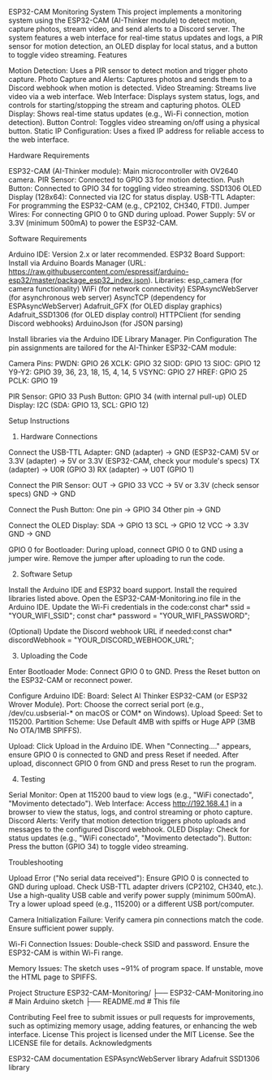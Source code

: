 ESP32-CAM Monitoring System
This project implements a monitoring system using the ESP32-CAM (AI-Thinker module) to detect motion, capture photos, stream video, and send alerts to a Discord server. The system features a web interface for real-time status updates and logs, a PIR sensor for motion detection, an OLED display for local status, and a button to toggle video streaming.
Features

Motion Detection: Uses a PIR sensor to detect motion and trigger photo capture.
Photo Capture and Alerts: Captures photos and sends them to a Discord webhook when motion is detected.
Video Streaming: Streams live video via a web interface.
Web Interface: Displays system status, logs, and controls for starting/stopping the stream and capturing photos.
OLED Display: Shows real-time status updates (e.g., Wi-Fi connection, motion detection).
Button Control: Toggles video streaming on/off using a physical button.
Static IP Configuration: Uses a fixed IP address for reliable access to the web interface.

Hardware Requirements

ESP32-CAM (AI-Thinker module): Main microcontroller with OV2640 camera.
PIR Sensor: Connected to GPIO 33 for motion detection.
Push Button: Connected to GPIO 34 for toggling video streaming.
SSD1306 OLED Display (128x64): Connected via I2C for status display.
USB-TTL Adapter: For programming the ESP32-CAM (e.g., CP2102, CH340, FTDI).
Jumper Wires: For connecting GPIO 0 to GND during upload.
Power Supply: 5V or 3.3V (minimum 500mA) to power the ESP32-CAM.

Software Requirements

Arduino IDE: Version 2.x or later recommended.
ESP32 Board Support: Install via Arduino Boards Manager (URL: https://raw.githubusercontent.com/espressif/arduino-esp32/master/package_esp32_index.json).
Libraries:
esp_camera (for camera functionality)
WiFi (for network connectivity)
ESPAsyncWebServer (for asynchronous web server)
AsyncTCP (dependency for ESPAsyncWebServer)
Adafruit_GFX (for OLED display graphics)
Adafruit_SSD1306 (for OLED display control)
HTTPClient (for sending Discord webhooks)
ArduinoJson (for JSON parsing)



Install libraries via the Arduino IDE Library Manager.
Pin Configuration
The pin assignments are tailored for the AI-Thinker ESP32-CAM module:

Camera Pins:
PWDN: GPIO 26
XCLK: GPIO 32
SIOD: GPIO 13
SIOC: GPIO 12
Y9-Y2: GPIO 39, 36, 23, 18, 15, 4, 14, 5
VSYNC: GPIO 27
HREF: GPIO 25
PCLK: GPIO 19


PIR Sensor: GPIO 33
Push Button: GPIO 34 (with internal pull-up)
OLED Display: I2C (SDA: GPIO 13, SCL: GPIO 12)

Setup Instructions
1. Hardware Connections

Connect the USB-TTL Adapter:
GND (adapter) → GND (ESP32-CAM)
5V or 3.3V (adapter) → 5V or 3.3V (ESP32-CAM, check your module's specs)
TX (adapter) → U0R (GPIO 3)
RX (adapter) → U0T (GPIO 1)


Connect the PIR Sensor:
OUT → GPIO 33
VCC → 5V or 3.3V (check sensor specs)
GND → GND


Connect the Push Button:
One pin → GPIO 34
Other pin → GND


Connect the OLED Display:
SDA → GPIO 13
SCL → GPIO 12
VCC → 3.3V
GND → GND


GPIO 0 for Bootloader:
During upload, connect GPIO 0 to GND using a jumper wire.
Remove the jumper after uploading to run the code.



2. Software Setup

Install the Arduino IDE and ESP32 board support.
Install the required libraries listed above.
Open the ESP32-CAM-Monitoring.ino file in the Arduino IDE.
Update the Wi-Fi credentials in the code:const char* ssid = "YOUR_WIFI_SSID";
const char* password = "YOUR_WIFI_PASSWORD";


(Optional) Update the Discord webhook URL if needed:const char* discordWebhook = "YOUR_DISCORD_WEBHOOK_URL";



3. Uploading the Code

Enter Bootloader Mode:
Connect GPIO 0 to GND.
Press the Reset button on the ESP32-CAM or reconnect power.


Configure Arduino IDE:
Board: Select AI Thinker ESP32-CAM (or ESP32 Wrover Module).
Port: Choose the correct serial port (e.g., /dev/cu.usbserial-* on macOS or COM* on Windows).
Upload Speed: Set to 115200.
Partition Scheme: Use Default 4MB with spiffs or Huge APP (3MB No OTA/1MB SPIFFS).


Upload:
Click Upload in the Arduino IDE.
When "Connecting...." appears, ensure GPIO 0 is connected to GND and press Reset if needed.
After upload, disconnect GPIO 0 from GND and press Reset to run the program.



4. Testing

Serial Monitor: Open at 115200 baud to view logs (e.g., "WiFi conectado", "Movimento detectado").
Web Interface: Access http://192.168.4.1 in a browser to view the status, logs, and control streaming or photo capture.
Discord Alerts: Verify that motion detection triggers photo uploads and messages to the configured Discord webhook.
OLED Display: Check for status updates (e.g., "WiFi conectado", "Movimento detectado").
Button: Press the button (GPIO 34) to toggle video streaming.

Troubleshooting

Upload Error ("No serial data received"):
Ensure GPIO 0 is connected to GND during upload.
Check USB-TTL adapter drivers (CP2102, CH340, etc.).
Use a high-quality USB cable and verify power supply (minimum 500mA).
Try a lower upload speed (e.g., 115200) or a different USB port/computer.


Camera Initialization Failure:
Verify camera pin connections match the code.
Ensure sufficient power supply.


Wi-Fi Connection Issues:
Double-check SSID and password.
Ensure the ESP32-CAM is within Wi-Fi range.


Memory Issues:
The sketch uses ~91% of program space. If unstable, move the HTML page to SPIFFS.



Project Structure
ESP32-CAM-Monitoring/
├── ESP32-CAM-Monitoring.ino  # Main Arduino sketch
├── README.md                 # This file

Contributing
Feel free to submit issues or pull requests for improvements, such as optimizing memory usage, adding features, or enhancing the web interface.
License
This project is licensed under the MIT License. See the LICENSE file for details.
Acknowledgments

ESP32-CAM documentation
ESPAsyncWebServer library
Adafruit SSD1306 library

